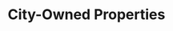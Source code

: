 ---
title: "City-Owned Properties"
menu:
    main:
        name: "City-Owned Properties"
        parent: Data
departments: 
    - Real Estate and Airport Management
categories:
    - "City Infrastructure"
distributions:
  - name: "Properties"
    url: >-
      https://seshat.datasd.org/city_owned_properties/city_property_details_datasd.csv
    format: csv
    filter: "Full dataset"
    bytes: <no value>
    weight: 0
    filterGroup: 
      - none
popularity: 0
summary: "Property the City owns, including the cost, month and year of purchase, and the acreage and usage of the site."
described_by: https://seshat.datasd.org/city_owned_properties/city_property_details_dictionary_datasd.csv
date_issued: 2016-06-01
date_updated: 2023-09-09T01:00:16-0700
update_frequency: R/P1D
license: http://www.opendefinition.org/licenses/odc-pddl
maintainer: City of San Diego
maintainer_email: data@sandiego.gov
---